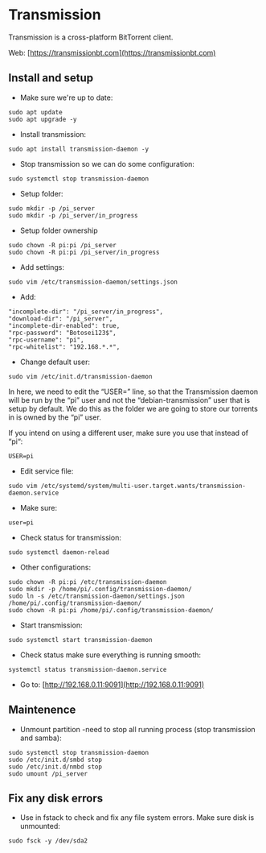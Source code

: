 # Transmission

Transmission is a cross-platform BitTorrent client.

Web: [https://transmissionbt.com](https://transmissionbt.com)

## Install and setup

* Make sure we're up to date:

```
sudo apt update
sudo apt upgrade -y
```

* Install transmission:

```
sudo apt install transmission-daemon -y
```


* Stop transmission so we can do some configuration:

```
sudo systemctl stop transmission-daemon
```

* Setup folder:

```
sudo mkdir -p /pi_server
sudo mkdir -p /pi_server/in_progress
```

* Setup folder ownership

```
sudo chown -R pi:pi /pi_server
sudo chown -R pi:pi /pi_server/in_progress
```

* Add settings:

```
sudo vim /etc/transmission-daemon/settings.json
```

  * Add:

  ```
  "incomplete-dir": "/pi_server/in_progress",
  "download-dir": "/pi_server",
  "incomplete-dir-enabled": true,
  "rpc-password": "Botosei123$",
  "rpc-username": "pi",
  "rpc-whitelist": "192.168.*.*",
  ```

* Change default user:

```
sudo vim /etc/init.d/transmission-daemon
```

  In here, we need to edit the “USER=” line, so that the Transmission daemon will be run by the “pi” user and not the “debian-transmission” user that is setup by default.
  We do this as the folder we are going to store our torrents in is owned by the “pi” user.

  If you intend on using a different user, make sure you use that instead of “pi“:

  ```
  USER=pi
  ```

* Edit service file:

```
sudo vim /etc/systemd/system/multi-user.target.wants/transmission-daemon.service
```

  * Make sure:

  ```
  user=pi
  ```

* Check status for transmission:

```
sudo systemctl daemon-reload
```


* Other configurations:

```
sudo chown -R pi:pi /etc/transmission-daemon
sudo mkdir -p /home/pi/.config/transmission-daemon/
sudo ln -s /etc/transmission-daemon/settings.json /home/pi/.config/transmission-daemon/
sudo chown -R pi:pi /home/pi/.config/transmission-daemon/
```

* Start transmission:

```
sudo systemctl start transmission-daemon
```

* Check status make sure everything is running smooth:

```
systemctl status transmission-daemon.service
```

* Go to: [http://192.168.0.11:9091](http://192.168.0.11:9091)


## Maintenence

* Unmount partition -need to stop all running process (stop transmission and samba):

```
sudo systemctl stop transmission-daemon
sudo /etc/init.d/smbd stop
sudo /etc/init.d/nmbd stop
sudo umount /pi_server
```

## Fix any disk errors

* Use in fstack to check and fix any file system errors. Make sure disk is unmounted:

```
sudo fsck -y /dev/sda2
```



